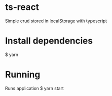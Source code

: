 # ts-react

Simple crud stored in localStorage with typescript  

# Install dependencies
$ yarn

# Running

Runs application
$ yarn start

